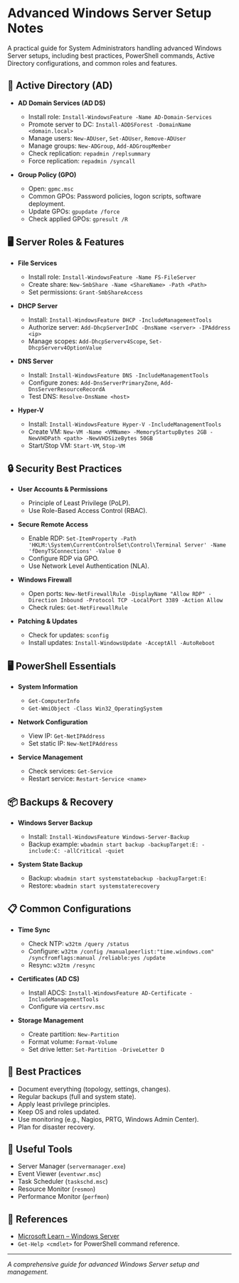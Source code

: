 # Advanced Windows Server Setup Notes

A practical guide for System Administrators handling advanced Windows Server setups, including best practices, PowerShell commands, Active Directory configurations, and common roles and features.

## 🏢 Active Directory (AD)

* **AD Domain Services (AD DS)**

  * Install role: `Install-WindowsFeature -Name AD-Domain-Services`
  * Promote server to DC: `Install-ADDSForest -DomainName <domain.local>`
  * Manage users: `New-ADUser`, `Set-ADUser`, `Remove-ADUser`
  * Manage groups: `New-ADGroup`, `Add-ADGroupMember`
  * Check replication: `repadmin /replsummary`
  * Force replication: `repadmin /syncall`

* **Group Policy (GPO)**

  * Open: `gpmc.msc`
  * Common GPOs: Password policies, logon scripts, software deployment.
  * Update GPOs: `gpupdate /force`
  * Check applied GPOs: `gpresult /R`

## 🖥️ Server Roles & Features

* **File Services**

  * Install role: `Install-WindowsFeature -Name FS-FileServer`
  * Create share: `New-SmbShare -Name <ShareName> -Path <Path>`
  * Set permissions: `Grant-SmbShareAccess`

* **DHCP Server**

  * Install: `Install-WindowsFeature DHCP -IncludeManagementTools`
  * Authorize server: `Add-DhcpServerInDC -DnsName <server> -IPAddress <ip>`
  * Manage scopes: `Add-DhcpServerv4Scope`, `Set-DhcpServerv4OptionValue`

* **DNS Server**

  * Install: `Install-WindowsFeature DNS -IncludeManagementTools`
  * Configure zones: `Add-DnsServerPrimaryZone`, `Add-DnsServerResourceRecordA`
  * Test DNS: `Resolve-DnsName <host>`

* **Hyper-V**

  * Install: `Install-WindowsFeature Hyper-V -IncludeManagementTools`
  * Create VM: `New-VM -Name <VMName> -MemoryStartupBytes 2GB -NewVHDPath <path> -NewVHDSizeBytes 50GB`
  * Start/Stop VM: `Start-VM`, `Stop-VM`

## 🔒 Security Best Practices

* **User Accounts & Permissions**

  * Principle of Least Privilege (PoLP).
  * Use Role-Based Access Control (RBAC).

* **Secure Remote Access**

  * Enable RDP: `Set-ItemProperty -Path 'HKLM:\System\CurrentControlSet\Control\Terminal Server' -Name 'fDenyTSConnections' -Value 0`
  * Configure RDP via GPO.
  * Use Network Level Authentication (NLA).

* **Windows Firewall**

  * Open ports: `New-NetFirewallRule -DisplayName "Allow RDP" -Direction Inbound -Protocol TCP -LocalPort 3389 -Action Allow`
  * Check rules: `Get-NetFirewallRule`

* **Patching & Updates**

  * Check for updates: `sconfig`
  * Install updates: `Install-WindowsUpdate -AcceptAll -AutoReboot`

## 🖥️ PowerShell Essentials

* **System Information**

  * `Get-ComputerInfo`
  * `Get-WmiObject -Class Win32_OperatingSystem`
* **Network Configuration**

  * View IP: `Get-NetIPAddress`
  * Set static IP: `New-NetIPAddress`
* **Service Management**

  * Check services: `Get-Service`
  * Restart service: `Restart-Service <name>`

## 📦 Backups & Recovery

* **Windows Server Backup**

  * Install: `Install-WindowsFeature Windows-Server-Backup`
  * Backup example: `wbadmin start backup -backupTarget:E: -include:C: -allCritical -quiet`

* **System State Backup**

  * Backup: `wbadmin start systemstatebackup -backupTarget:E:`
  * Restore: `wbadmin start systemstaterecovery`

## 📋 Common Configurations

* **Time Sync**

  * Check NTP: `w32tm /query /status`
  * Configure: `w32tm /config /manualpeerlist:"time.windows.com" /syncfromflags:manual /reliable:yes /update`
  * Resync: `w32tm /resync`

* **Certificates (AD CS)**

  * Install ADCS: `Install-WindowsFeature AD-Certificate -IncludeManagementTools`
  * Configure via `certsrv.msc`

* **Storage Management**

  * Create partition: `New-Partition`
  * Format volume: `Format-Volume`
  * Set drive letter: `Set-Partition -DriveLetter D`

## 📌 Best Practices

* Document everything (topology, settings, changes).
* Regular backups (full and system state).
* Apply least privilege principles.
* Keep OS and roles updated.
* Use monitoring (e.g., Nagios, PRTG, Windows Admin Center).
* Plan for disaster recovery.

## 📝 Useful Tools

* Server Manager (`servermanager.exe`)
* Event Viewer (`eventvwr.msc`)
* Task Scheduler (`taskschd.msc`)
* Resource Monitor (`resmon`)
* Performance Monitor (`perfmon`)

## 📌 References

* [Microsoft Learn – Windows Server](https://learn.microsoft.com/en-us/windows-server/)
* `Get-Help <cmdlet>` for PowerShell command reference.

---

*A comprehensive guide for advanced Windows Server setup and management.*

